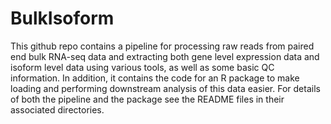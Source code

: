 # BulkIsoform

This github repo contains a pipeline for processing raw reads from paired end bulk RNA-seq data and extracting both gene level expression data and isoform level data using various tools, as well as some basic QC information. In addition, it contains the code for an R package to make loading and performing downstream analysis of this data easier. For details of both the pipeline and the package see the README files in their associated directories.
